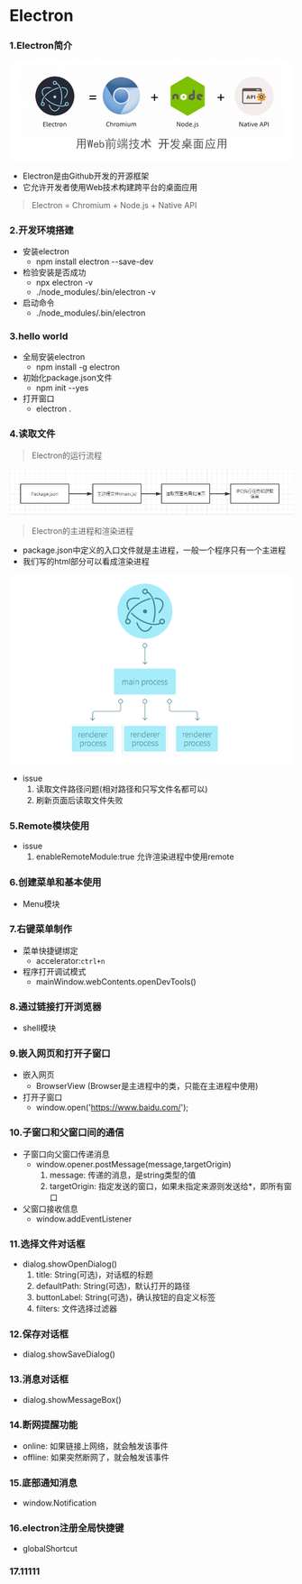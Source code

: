 # Electron

### 1.Electron简介

![](https://github.com/tianshaojun/Electron/blob/master/md_img/01.jpg)

+ Electron是由Github开发的开源框架
+ 它允许开发者使用Web技术构建跨平台的桌面应用

> Electron = Chromium + Node.js + Native API

### 2.开发环境搭建

+ 安装electron  
   + npm install electron --save-dev
+ 检验安装是否成功  
   + npx electron -v
   + ./node_modules/.bin/electron -v
+ 启动命令
   + ./node_modules/.bin/electron

### 3.hello world

+ 全局安装electron
   + npm install -g electron
+ 初始化package.json文件  
   + npm init --yes
+ 打开窗口
   + electron .

### 4.读取文件

> Electron的运行流程

![](https://github.com/tianshaojun/Electron/blob/master/md_img/02.png)

> Electron的主进程和渲染进程

+ package.json中定义的入口文件就是主进程，一般一个程序只有一个主进程
+ 我们写的html部分可以看成渲染进程

![](https://github.com/tianshaojun/Electron/blob/master/md_img/03.png)

+ issue
  1. 读取文件路径问题(相对路径和只写文件名都可以)
  2. 刷新页面后读取文件失败

### 5.Remote模块使用

+ issue
  1. enableRemoteModule:true  允许渲染进程中使用remote

### 6.创建菜单和基本使用

+ Menu模块

### 7.右键菜单制作

+ 菜单快捷键绑定
  + accelerator:`ctrl+n`
+ 程序打开调试模式
  + mainWindow.webContents.openDevTools()

### 8.通过链接打开浏览器

+ shell模块

### 9.嵌入网页和打开子窗口

+ 嵌入网页
  + BrowserView (Browser是主进程中的类，只能在主进程中使用)
+ 打开子窗口
  + window.open('https://www.baidu.com/');

### 10.子窗口和父窗口间的通信
  
  + 子窗口向父窗口传递消息
     + window.opener.postMessage(message,targetOrigin)
        1. message: 传递的消息，是string类型的值
        2. targetOrigin: 指定发送的窗口，如果未指定来源则发送给*，即所有窗口
  + 父窗口接收信息
     + window.addEventListener

### 11.选择文件对话框
   
   + dialog.showOpenDialog()
      1. title: String(可选)，对话框的标题
      2. defaultPath: String(可选)，默认打开的路径
      3. buttonLabel: String(可选)，确认按钮的自定义标签
      4. filters: 文件选择过滤器

### 12.保存对话框
  
   + dialog.showSaveDialog()
   
### 13.消息对话框

   + dialog.showMessageBox()
   
### 14.断网提醒功能

   + online: 如果链接上网络，就会触发该事件
   + offline: 如果突然断网了，就会触发该事件

### 15.底部通知消息

   + window.Notification
   
### 16.electron注册全局快捷键

   + globalShortcut

### 17.11111




 





  













   


